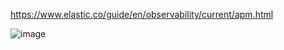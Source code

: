 https://www.elastic.co/guide/en/observability/current/apm.html

![image](https://github.com/user-attachments/assets/c54269ec-4c60-42ad-8568-0fa62d916bba)
